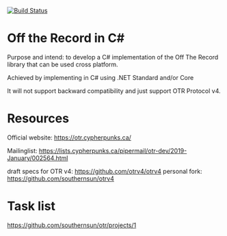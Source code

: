 [![Build Status](https://travis-ci.org/southernsun/otr.svg?branch=master)](https://travis-ci.org/southernsun/otr)

# Off the Record in C#

Purpose and intend: to develop a C# implementation of the Off The Record library that can be used cross platform.

Achieved by implementing in C# using .NET Standard and/or Core

It will not support backward compatibility and just support OTR Protocol v4.

# Resources

Official website: https://otr.cypherpunks.ca/

Mailinglist: https://lists.cypherpunks.ca/pipermail/otr-dev/2019-January/002564.html

draft specs for OTR v4: https://github.com/otrv4/otrv4
personal fork: https://github.com/southernsun/otrv4

# Task list

https://github.com/southernsun/otr/projects/1